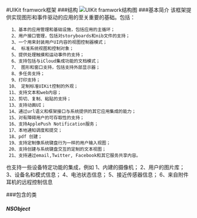 #UIKit framwork框架
###结构
![UIKit framwork结构图](/Users/tangdaoyong/Desktop/Objective-C/TDYOCFramework/TDYCocoaTouch/TDYUIKit/1289304-fdbd4445608c119d.jpg)
###基本简介
该框架提供实现图形和事件驱动的应用的至关重要的基础。包括：

      1、基本的应用管理和基础设施，包括应用的主循环；
      2、用户接口管理，包括对storyboards和nib文件的支持；
      3、一个用来封装用户UI内容的视图控制器模式；
      4、 标准系统视图和控制对象；
      5、提供处理触摸和运动事件的支持；
      6、支持包括与iCloud集成功能的文档模式；
      7、 图形和窗口支持，包括支持外部显示器；
      8、多任务支持；
      9、打印支持；
     10、 定制标准UIKit控制的外观；
     11、支持文本和web内容；
     12、剪切、复制、粘贴的支持；
     13、支持动画UI；
     14、通过url语义和框架接口与系统提供的其它应用集成的能力；
     15、对有障碍用户的可存取性的支持；
     16、支持ApplePush Notification服务；
     17、本地通知调度和提交；
     18、pdf 创建；
     19、支持定制像系统键盘行为一样的用户输入视图；
     20、支持创建与系统键盘交互的定制的文本视图；
     21、支持通过email,Twitter, Facebook和其它服务共享内容。
也支持一些设备特定功能的集成，例如
1、内建的摄像机；
2、用户的图片库；
3、设备名和模式信息；
4、电池状态信息；
5、接近传感器信息；
6、来自附件耳机的远程控制信息

###包含的类
##### NSObject
